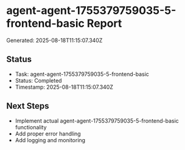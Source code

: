 # agent-agent-1755379759035-5-frontend-basic Report

Generated: 2025-08-18T11:15:07.340Z

## Status
- Task: agent-agent-1755379759035-5-frontend-basic
- Status: Completed
- Timestamp: 2025-08-18T11:15:07.340Z

## Next Steps
- Implement actual agent-agent-1755379759035-5-frontend-basic functionality
- Add proper error handling
- Add logging and monitoring
